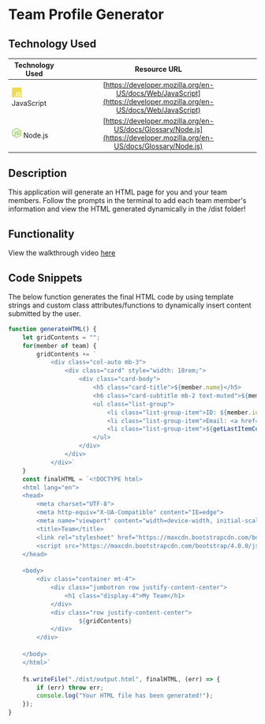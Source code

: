 # Team Profile Generator

## Technology Used 

| Technology Used         | Resource URL           | 
| ------------- |:-------------:| 
| <img src="assets/images/js-logo.svg" alt="javascript" width="20"/> JavaScript | [https://developer.mozilla.org/en-US/docs/Web/JavaScript](https://developer.mozilla.org/en-US/docs/Web/JavaScript)     |  
| <img src="assets/images/nodejs-icon.svg" alt="html" width="20"/> Node.js    | [https://developer.mozilla.org/en-US/docs/Glossary/Node.js](https://developer.mozilla.org/en-US/docs/Glossary/Node.js) | 
## Description 

This application will generate an HTML page for you and your team members. Follow the prompts in the terminal to add each team member's information and view the HTML generated dynamically in the /dist folder!

## Functionality
View the walkthrough video [here](https://drive.google.com/file/d/1c8_aLY3z3gfvBzj-kyMxrRUO3WPu498_/view)

## Code Snippets
The below function generates the final HTML code by using template strings and custom class attributes/functions to dynamically insert content submitted by the user.

```javascript
function generateHTML() {
    let gridContents = "";
    for(member of team) {
        gridContents += `
            <div class="col-auto mb-3">          
                <div class="card" style="width: 18rem;">
                    <div class="card-body">
                        <h5 class="card-title">${member.name}</h5>
                        <h6 class="card-subtitle mb-2 text-muted">${member.getRole()}</h6>
                        <ul class="list-group">
                            <li class="list-group-item">ID: ${member.id}</li>
                            <li class="list-group-item">Email: <a href="mailto: ${member.email}" class="card-link">${member.email}</a></li>
                            <li class="list-group-item">${getLastItemContents(member)}</li>
                        </ul>
                    </div>
                </div>
            </div>`
    }
    const finalHTML = `<!DOCTYPE html>
    <html lang="en">
    <head>
        <meta charset="UTF-8">
        <meta http-equiv="X-UA-Compatible" content="IE=edge">
        <meta name="viewport" content="width=device-width, initial-scale=1.0">
        <title>Team</title>
        <link rel="stylesheet" href="https://maxcdn.bootstrapcdn.com/bootstrap/4.0.0/css/bootstrap.min.css" integrity="sha384-Gn5384xqQ1aoWXA+058RXPxPg6fy4IWvTNh0E263XmFcJlSAwiGgFAW/dAiS6JXm" crossorigin="anonymous">
        <script src="https://maxcdn.bootstrapcdn.com/bootstrap/4.0.0/js/bootstrap.min.js" integrity="sha384-JZR6Spejh4U02d8jOt6vLEHfe/JQGiRRSQQxSfFWpi1MquVdAyjUar5+76PVCmYl" crossorigin="anonymous"></script>
    </head>
    
    <body>
        <div class="container mt-4">
            <div class="jumbotron row justify-content-center">
                <h1 class="display-4">My Team</h1>
            </div>
            <div class="row justify-content-center">
                    ${gridContents}
            </div>
        </div>
    
    </body>
    </html>`

    fs.writeFile("./dist/output.html", finalHTML, (err) => {
        if (err) throw err;
        console.log("Your HTML file has been generated!");
    });
}
```